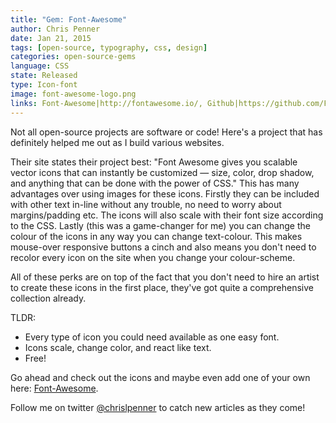 ```yaml
---
title: "Gem: Font-Awesome"
author: Chris Penner
date: Jan 21, 2015
tags: [open-source, typography, css, design]
categories: open-source-gems
language: CSS
state: Released
type: Icon-font
image: font-awesome-logo.png
links: Font-Awesome|http://fontawesome.io/, Github|https://github.com/FortAwesome/Font-Awesome
---
```


Not all open-source projects are software or code! Here's a project that has
definitely helped me out as I build various websites.

Their site states their project best: "Font Awesome gives you scalable vector
icons that can instantly be customized — size, color, drop shadow, and anything
that can be done with the power of CSS." This has many advantages over using
images for these icons. Firstly they can be included with other text in-line
without any trouble, no need to worry about margins/padding etc. The icons
will also scale with their font size according to the CSS. Lastly (this was a
game-changer for me) you can change the colour of the icons in any way you can
change text-colour. This makes mouse-over responsive buttons a cinch and also
means you don't need to recolor every icon on the site when you change your
colour-scheme.

All of these perks are on top of the fact that you don't need to hire an artist
to create these icons in the first place, they've got quite a comprehensive
collection already.

TLDR:

* Every type of icon you could need available as one easy font.
* Icons scale, change color, and react like text.
* Free!

Go ahead and check out the icons and maybe even add one of your own here:
[Font-Awesome](http://fortawesome.github.io/Font-Awesome/).

Follow me on twitter [@chrislpenner](http://www.twitter.com/chrislpenner) to catch new articles as they come!
